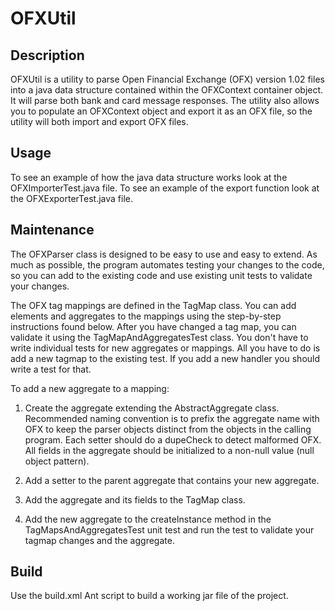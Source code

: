 OFXUtil
==========



## Description

OFXUtil is a utility to parse Open Financial Exchange (OFX) version 1.02 files into a java data structure 
contained within the OFXContext container object. It will parse both bank and card message responses.
The utility also allows you to populate an OFXContext object and export it as an OFX file, so the
utility will both import and export OFX files. 

## Usage
To see an example of how the java data structure works look at the OFXImporterTest.java file. 
To see an example of the export function look at the OFXExporterTest.java file. 

## Maintenance
The OFXParser class is designed to be easy to use and easy to extend.  As much as possible, the program automates testing your changes to the code, so you can add to the existing code and use existing unit tests to validate your changes.

The OFX tag mappings are defined in the TagMap class.  You can add elements and 
aggregates to the mappings using the step-by-step instructions found below.  After you have 
changed a tag map, you can validate it using the TagMapAndAggregatesTest class.  You 
don't have to write individual tests for new aggregates or mappings.  All you have to do is 
add a new tagmap to the existing test.  If you add a new handler you should write a test for that.

To add a new aggregate to a mapping:

  1) Create the aggregate extending the AbstractAggregate class.  Recommended naming convention 
     is to prefix the aggregate name with OFX to keep the parser objects distinct from the objects in 
     the calling program.  Each setter should do a dupeCheck to detect malformed OFX.  All fields 
     in the aggregate should be initialized to a non-null value (null object pattern).
     
  2) Add a setter to the parent aggregate that contains your new aggregate.  
     
  3) Add the aggregate and its fields to the TagMap class.
  
  3) Add the new aggregate to the createInstance method in the TagMapsAndAggregatesTest unit test 
     and run the test to validate your tagmap changes and the aggregate.
     
## Build
Use the build.xml Ant script to build a working jar file of the project.